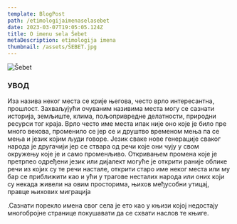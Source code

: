 ```yaml
---
template: BlogPost
path: /etimologijaimenaselasebet
date: 2023-03-07T19:05:05.124Z
title: O imenu sela Šebet
metaDescription: etimologija imena
thumbnail: /assets/ŠEBET.jpg
---
```

![Šebet](/assets/dobrodošli!.jpg "Dobrodošli!")

### УВОД





[](<>) 

[](<>) Иза назива неког места се крије његова, често врло интересантна, прошлост. Захваљујући очуваним називима места могу се сазнати историја, земљиште, клима, пољопривредне делатности, природни ресурси тог краја. Врло често име места ипак није оно које је било пре много векова, променило се јер се и друштво временом мења па се мења и језик којим људи говоре. Језик сваке нове генерације сваког народа је другачији јер се ствара од речи које они чују у свом окружењу које је и само променљиво. Откривањем промена које је претрпео одређени језик или дијалект могуће је открити раније облике речи из којих су те речи настале, открити старо име неког места или му бар се приближити као и ући у трагове несталих народа или оних који су некада живели на овим просторима, њихов међусобни утицај, правце њихових миграција

.Сазнати порекло имена свог села је ето као у књизи којој недостају многобројне странице покушавати да се схвати наслов те књиге.
